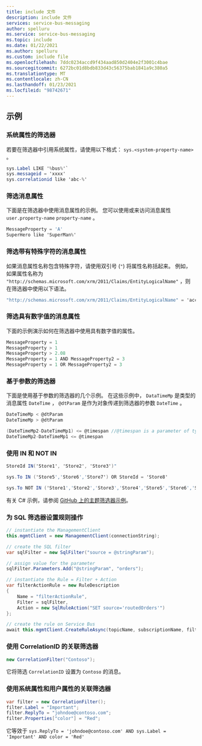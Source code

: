 ```yaml
---
title: include 文件
description: include 文件
services: service-bus-messaging
author: spelluru
ms.service: service-bus-messaging
ms.topic: include
ms.date: 01/22/2021
ms.author: spelluru
ms.custom: include file
ms.openlocfilehash: 7ddc0234accd9f434aad850d2404e2f3001c4bae
ms.sourcegitcommit: 6272bc01d8bdb833d43c56375bab1841a9c380a5
ms.translationtype: MT
ms.contentlocale: zh-CN
ms.lasthandoff: 01/23/2021
ms.locfileid: "98742671"
---
```

## <a name="examples"></a>示例

### <a name="filter-on-system-properties"></a>系统属性的筛选器
若要在筛选器中引用系统属性，请使用以下格式： `sys.<system-property-name>` 。 

```csharp
sys.Label LIKE '%bus%'`
sys.messageid = 'xxxx'
sys.correlationid like 'abc-%'
```

### <a name="filter-on-message-properties"></a>筛选消息属性
下面是在筛选器中使用消息属性的示例。 您可以使用或来访问消息属性 `user.property-name` `property-name` 。

```csharp
MessageProperty = 'A'
SuperHero like 'SuperMan%'
```

### <a name="filter-on-message-properties-with-special-characters"></a>筛选带有特殊字符的消息属性
如果消息属性名称包含特殊字符，请使用双引号 (`"`) 将属性名称括起来。 例如，如果属性名称为 `"http://schemas.microsoft.com/xrm/2011/Claims/EntityLogicalName"` ，则在筛选器中使用以下语法。 

```csharp
"http://schemas.microsoft.com/xrm/2011/Claims/EntityLogicalName" = 'account'
```

### <a name="filter-on-message-properties-with-numeric-values"></a>筛选具有数字值的消息属性
下面的示例演示如何在筛选器中使用具有数字值的属性。 

```csharp
MessageProperty = 1
MessageProperty > 1
MessageProperty > 2.08
MessageProperty = 1 AND MessageProperty2 = 3
MessageProperty = 1 OR MessageProperty2 = 3
```

### <a name="parameter-based-filters"></a>基于参数的筛选器
下面是使用基于参数的筛选器的几个示例。 在这些示例中， `DataTimeMp` 是类型的消息属性 `DateTime` ， `@dtParam` 是作为对象传递到筛选器的参数 `DateTime` 。

```csharp
DateTimeMp < @dtParam
DateTimeMp > @dtParam

(DateTimeMp2-DateTimeMp1) <= @timespan //@timespan is a parameter of type TimeSpan
DateTimeMp2-DateTimeMp1 <= @timespan
```

### <a name="using-in-and-not-in"></a>使用 IN 和 NOT IN

```csharp
StoreId IN('Store1', 'Store2', 'Store3')"

sys.To IN ('Store5','Store6','Store7') OR StoreId = 'Store8'

sys.To NOT IN ('Store1','Store2','Store3','Store4','Store5','Store6','Store7','Store8') OR StoreId NOT IN ('Store1','Store2','Store3','Store4','Store5','Store6','Store7','Store8')
```

有关 C# 示例，请参阅 [GitHub 上的主题筛选器示例](https://github.com/Azure/azure-service-bus/tree/master/samples/DotNet/Azure.Messaging.ServiceBus/BasicSendReceiveTutorialwithFilters)。


### <a name="set-rule-action-for-a-sql-filter"></a>为 SQL 筛选器设置规则操作

```csharp
// instantiate the ManagementClient
this.mgmtClient = new ManagementClient(connectionString);

// create the SQL filter
var sqlFilter = new SqlFilter("source = @stringParam");

// assign value for the parameter
sqlFilter.Parameters.Add("@stringParam", "orders");

// instantiate the Rule = Filter + Action
var filterActionRule = new RuleDescription
{
    Name = "filterActionRule",
    Filter = sqlFilter,
    Action = new SqlRuleAction("SET source='routedOrders'")
};

// create the rule on Service Bus
await this.mgmtClient.CreateRuleAsync(topicName, subscriptionName, filterActionRule);
```

### <a name="correlation-filter-using-correlationid"></a>使用 CorrelationID 的关联筛选器

```csharp
new CorrelationFilter("Contoso");
```

它将筛选 `CorrelationID` 设置为 `Contoso` 的消息。 

### <a name="correlation-filter-using-system-and-user-properties"></a>使用系统属性和用户属性的关联筛选器

```csharp
var filter = new CorrelationFilter();
filter.Label = "Important";
filter.ReplyTo = "johndoe@contoso.com";
filter.Properties["color"] = "Red";
```

它等效于 `sys.ReplyTo = 'johndoe@contoso.com' AND sys.Label = 'Important' AND color = 'Red'`

